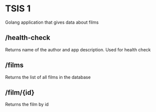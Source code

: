 # TSIS 1
Golang application that gives data about films

## /health-check
Returns name of the author and app description. Used for health check

## /films
Returns the list of all films in the database

## /film/{id}
Returns the film by id
